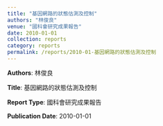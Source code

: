 ```yaml
---
title: "基因網路的狀態估測及控制"
authors: "林俊良"
venue: "國科會研究成果報告"
date: 2010-01-01
collection: reports
category: reports
permalink: /reports/2010-01-基因網路的狀態估測及控制
---
```


**Authors**: 林俊良

**Title**: 基因網路的狀態估測及控制

**Report Type**: 國科會研究成果報告

**Publication Date**: 2010-01-01

